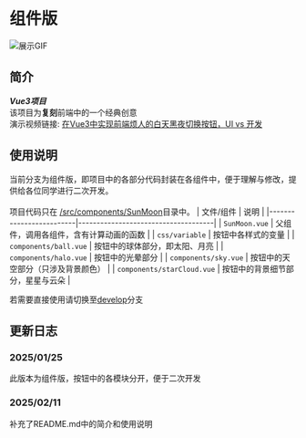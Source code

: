 # 组件版
![展示GIF](https://media4.giphy.com/media/v1.Y2lkPTc5MGI3NjExZ3h4bnJxcjJjYXpsMjA1c3Yzb2sycGNoaWV1eDA5czA0eXJ1NDZrdiZlcD12MV9pbnRlcm5hbF9naWZfYnlfaWQmY3Q9Zw/FIpl1KcwLPUYYrFV6Q/giphy.gif "sun_moon")

## 简介
_**Vue3项目**_ \
该项目为**复刻**前端中的一个经典创意 \
演示视频链接: [在Vue3中实现前端烦人的白天黑夜切换按钮，UI vs 开发](https://www.bilibili.com/video/BV1xdFFevEfs/)

## 使用说明
当前分支为组件版，即项目中的各部分代码封装在各组件中，便于理解与修改，提供给各位同学进行二次开发。 \
\
项目代码只在 [/src/components/SunMoon](https://github.com/YipThim123/sun_moon_public/tree/component/src/components/SunMoon)目录中。 
| 文件/组件                | 说明                                  |
|-------------------------|-------------------------------------|
| `SunMoon.vue`           | 父组件，调用各组件，含有计算动画的函数 |
| `css/variable`          | 按钮中各样式的变量                   |
| `components/ball.vue`   | 按钮中的球体部分，即太阳、月亮        |
| `components/halo.vue`   | 按钮中的光晕部分                     |
| `components/sky.vue`    | 按钮中的天空部分（只涉及背景颜色）    |
| `components/starCloud.vue` | 按钮中的背景细节部分，星星与云朵    |


若需要直接使用请切换至[develop](https://github.com/YipThim123/sun_moon_public/tree/develop)分支

## 更新日志

### 2025/01/25
此版本为组件版，按钮中的各模块分开，便于二次开发

### 2025/02/11
补充了README.md中的简介和使用说明
